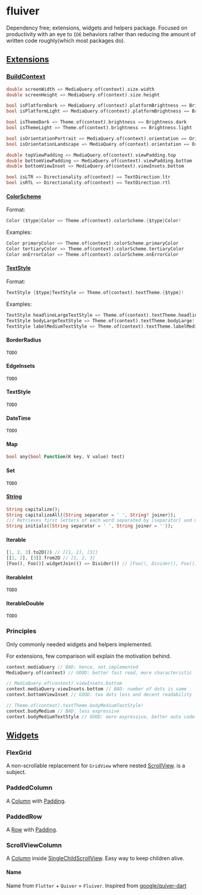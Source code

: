 # fluiver

Dependency free; extensions, widgets and helpers package. Focused on productivity with an eye
to `IDE` behaviors rather than reducing the amount of written code roughly(which most packages do).

## [Extensions](https://dart.dev/guides/language/extension-methods)

### [BuildContext](https://api.flutter.dev/flutter/widgets/BuildContext-class.html)

```dart
double screenWidth => MediaQuery.of(context).size.width
double screenHeight => MediaQuery.of(context).size.height

bool isPlatformDark => MediaQuery.of(context).platformBrightness == Brightness.dark
bool isPlatformLight => MediaQuery.of(context).platformBrightness == Brightness.light

bool isThemeDark => Theme.of(context).brightness == Brightness.dark
bool isThemeLight => Theme.of(context).brightness == Brightness.light

bool isOrientationPortrait => MediaQuery.of(context).orientation == Orientation.portrait
bool isOrientationLandscape => MediaQuery.of(context).orientation == Orientation.landscape

double topViewPadding => MediaQuery.of(context).viewPadding.top
double bottomViewPadding => MediaQuery.of(context).viewPadding.bottom
double bottomViewInset => MediaQuery.of(context).viewInsets.bottom

bool isLTR => Directionality.of(context) == TextDirection.ltr
bool isRTL => Directionality.of(context) == TextDirection.rtl
```

#### [ColorScheme](https://api.flutter.dev/flutter/material/ColorScheme-class.html)

Format:

```dart
Color {$type}Color => Theme.of(context).colorScheme.{$type}Color!
```

Examples:

```dart
Color primaryColor => Theme.of(context).colorScheme.primaryColor
Color tertiaryColor => Theme.of(context).colorScheme.tertiaryColor
Color onErrorColor => Theme.of(context).colorScheme.onErrorColor
```

#### [TextStyle](https://api.flutter.dev/flutter/painting/TextStyle-class.html)

Format:

```dart
TextStyle {$type}TextStyle => Theme.of(context).textTheme.{$type}!
```

Examples:

```dart
TextStyle headlineLargeTextStyle => Theme.of(context).textTheme.headlineLarge!
TextStyle bodyLargeTextStyle => Theme.of(context).textTheme.bodyLarge!
TextStyle labelMediumTextStyle => Theme.of(context).textTheme.labelMedium!
```

#### BorderRadius

``TODO``

#### EdgeInsets

``TODO``

#### TextStyle

``TODO``

#### DateTime

``TODO``

#### Map

```dart
bool any(bool Function(K key, V value) test)
```

#### Set

``TODO``

#### [String](https://api.dart.dev/stable/2.19.0/dart-core/String-class.html)

```dart
String capitalize();
String capitalizeAll({String separator = ' ', String? joiner});
/// Retrieves first letters of each word separated by [separator] and merge them with [joiner]
String initials({String separator = ' ', String joiner = ''});
```

#### Iterable

```dart
[1, 2, 3].to2D(2) // [[1, 2], [3]]
[[1, 2], [3]].from2D // [1, 2, 3]
[Foo(), Foo()].widgetJoin(() => Divider()) // [Foo(), Divider(), Foo()]
```

#### IterableInt

``TODO``

#### IterableDouble

``TODO``

### Principles

Only commonly needed widgets and helpers implemented.

For extensions, few comparison will explain the motivation behind.

```dart
context.mediaQuery // BAD: hence, not implemented
MediaQuery.of(context) // GOOD: better fast read, more characteristic
```

```dart
// MediaQuery.of(context).viewInsets.bottom
context.mediaQuery.viewInsets.bottom // BAD: number of dots is same
context.bottomViewInset // GOOD: two dots less and decent readability
```

```dart
// Theme.of(context).textTheme.bodyMediumTextStyle!
context.bodyMedium // BAD: less expressive
context.bodyMediumTextStyle // GOOD: more expressive, better auto code-completion
```

## [Widgets](https://api.flutter.dev/flutter/widgets/Widget-class.html)

### FlexGrid

A non-scrollable replacement for `GridView` where nested [ScrollView](https://api.flutter.dev/flutter/widgets/ScrollView-class.html). is a subject.

### PaddedColumn

A [Column](https://api.flutter.dev/flutter/widgets/Column-class.html) with [Padding](https://api.flutter.dev/flutter/widgets/Padding-class.html).

### PaddedRow

A [Row](https://api.flutter.dev/flutter/widgets/Row-class.html) with [Padding](https://api.flutter.dev/flutter/widgets/Padding-class.html).

### ScrollViewColumn

A [Column](https://api.flutter.dev/flutter/widgets/Column-class.html) inside [SingleChildScrollView](https://api.flutter.dev/flutter/widgets/SingleChildScrollView-class.html). Easy way to keep children alive.


#### Name
Name from `Flutter` + `Quiver` = `Fluiver`.
Inspired from [google/quiver-dart](https://github.com/google/quiver-dart)